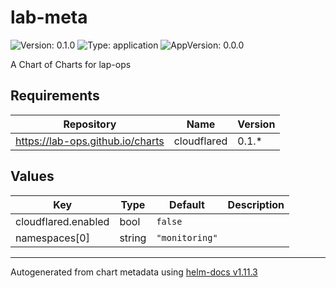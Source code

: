 # lab-meta

![Version: 0.1.0](https://img.shields.io/badge/Version-0.1.0-informational?style=flat-square) ![Type: application](https://img.shields.io/badge/Type-application-informational?style=flat-square) ![AppVersion: 0.0.0](https://img.shields.io/badge/AppVersion-0.0.0-informational?style=flat-square)

A Chart of Charts for lap-ops

## Requirements

| Repository | Name | Version |
|------------|------|---------|
| https://lab-ops.github.io/charts | cloudflared | 0.1.* |

## Values

| Key | Type | Default | Description |
|-----|------|---------|-------------|
| cloudflared.enabled | bool | `false` |  |
| namespaces[0] | string | `"monitoring"` |  |

----------------------------------------------
Autogenerated from chart metadata using [helm-docs v1.11.3](https://github.com/norwoodj/helm-docs/releases/v1.11.3)
